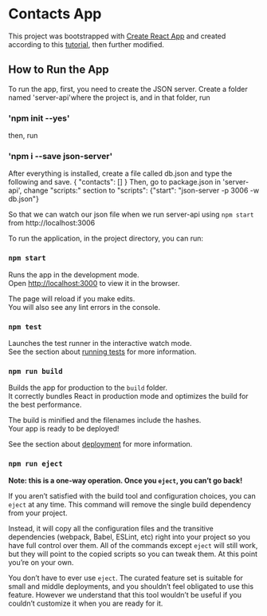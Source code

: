 # Contacts App

This project was bootstrapped with [Create React App](https://github.com/facebook/create-react-app) and created according to this [tutorial](https://www.youtube.com/watch?v=0riHps91AzE), then further modified.

## How to Run the App

To run the app, first, you need to create the JSON server. Create a folder named 'server-api'where the project is, and in that folder, run

### 'npm init --yes'

then, run

### 'npm i --save json-server'

After everything is installed, create a file called db.json and type the following and save.
{
"contacts": []
}
Then, go to package.json in 'server-api', change "scripts:" section to
"scripts": {"start": "json-server -p 3006 -w db.json"}

So that we can watch our json file when we run server-api using `npm start` from http://localhost:3006

To run the application, in the project directory, you can run:

### `npm start`

Runs the app in the development mode.\
Open [http://localhost:3000](http://localhost:3000) to view it in the browser.

The page will reload if you make edits.\
You will also see any lint errors in the console.

### `npm test`

Launches the test runner in the interactive watch mode.\
See the section about [running tests](https://facebook.github.io/create-react-app/docs/running-tests) for more information.

### `npm run build`

Builds the app for production to the `build` folder.\
It correctly bundles React in production mode and optimizes the build for the best performance.

The build is minified and the filenames include the hashes.\
Your app is ready to be deployed!

See the section about [deployment](https://facebook.github.io/create-react-app/docs/deployment) for more information.

### `npm run eject`

**Note: this is a one-way operation. Once you `eject`, you can’t go back!**

If you aren’t satisfied with the build tool and configuration choices, you can `eject` at any time. This command will remove the single build dependency from your project.

Instead, it will copy all the configuration files and the transitive dependencies (webpack, Babel, ESLint, etc) right into your project so you have full control over them. All of the commands except `eject` will still work, but they will point to the copied scripts so you can tweak them. At this point you’re on your own.

You don’t have to ever use `eject`. The curated feature set is suitable for small and middle deployments, and you shouldn’t feel obligated to use this feature. However we understand that this tool wouldn’t be useful if you couldn’t customize it when you are ready for it.
